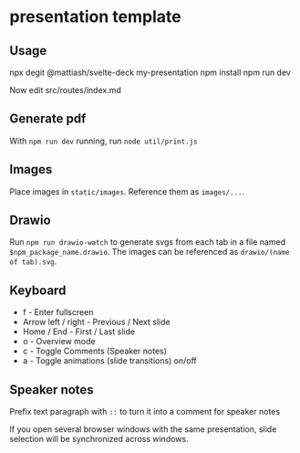 # presentation template

## Usage

npx degit @mattiash/svelte-deck my-presentation
npm install
npm run dev

Now edit src/routes/index.md

## Generate pdf

With `npm run dev` running, run `node util/print.js`

## Images

Place images in `static/images`. Reference them as `images/...`.

## Drawio

Run `npm run drawio-watch` to generate svgs from each tab in a file named `$npm_package_name.drawio`.
The images can be referenced as `drawio/(name of tab).svg`.

## Keyboard

- f - Enter fullscreen
- Arrow left / right - Previous / Next slide
- Home / End - First / Last slide
- o - Overview mode
- c - Toggle Comments (Speaker notes)
- a - Toggle animations (slide transitions) on/off

## Speaker notes

Prefix text paragraph with `::` to turn it into a comment for speaker notes

If you open several browser windows with the same presentation,
slide selection will be synchronized across windows.
